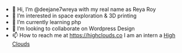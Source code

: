 - 👋 Hi, I’m @deejane7wreya with my real name as Reya Roy
- 👀 I’m interested in space exploration & 3D printing
- 🌱 I’m currently learning php
- 💞️ I’m looking to collaborate on Wordpress Design
- 📫 How to reach me at https://highclouds.co 
I am an intern a 
<a href="https://highclouds.co">High Clouds</a>

<!---
deejane7wreya/deejane7wreya is a ✨ special ✨ repository because its `README.md` (this file) appears on your GitHub profile.
You can click the Preview link to take a look at your changes.
--->
